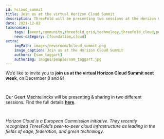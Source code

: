 ```yaml
---
id: hcloud_summit
title: Join us at the virtual Horizon Cloud Summit
description: ThreeFold will be presenting two sessions at the Horizon Cloud Summit on December 8 and 9.
date: 2021-12-02
taxonomies:
    tags: [event,community,threefold_grid,technology,threefold_cloud,peer_to_peer]
    news-category: [foundation,cloud]
extra:
    imgPath: images/newsroom/hcloud_summit.png
    image_caption: Join us at the Horizon Cloud Summit
    authors: [sam_taggart]
    authorImg: images/people/sam_taggart.jpg
---
```


We’d like to invite you to **join us at the virtual Horizon Cloud Summit next week**, on December 8 and 9!

<br/>

Our Geert Machtelinckx will be presenting & sharing in two different sessions. Find the full details **[here](https://forum.threefold.io/t/join-threefold-horizon-cloud-summit-2021/1539)**.

<br/>

*Horizon Cloud is a European Commission initiative. They recently recognized ThreeFold’s peer-to-peer cloud infrastructure as leading in the fields of edge, federation, and green technology.*